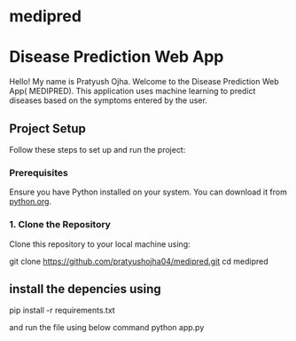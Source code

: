 # medipred


# Disease Prediction Web App

Hello! My name is Pratyush Ojha. Welcome to the Disease Prediction Web App( MEDIPRED). This application uses machine learning to predict diseases based on the symptoms entered by the user.

## Project Setup

Follow these steps to set up and run the project:

### Prerequisites

Ensure you have Python installed on your system. You can download it from [python.org](https://www.python.org/downloads/).

### 1. Clone the Repository

Clone this repository to your local machine using:


git clone https://github.com/pratyushojha04/medipred.git
cd medipred

## install the depencies using


pip install -r requirements.txt

and run the file using below command
 python app.py

